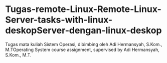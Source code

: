 # Tugas-remote-Linux-Remote-Linux-Server-tasks-with-linux-deskopServer-dengan-linux-deskop
Tugas mata kuliah Sistem Operasi, dibimbing oleh Adi Hermansyah, S.Kom., M.TOperating System course assignment, supervised by Adi Hermansyah, S.Kom., M.T.
